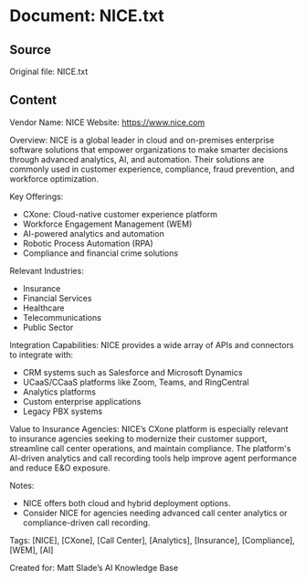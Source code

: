 # Document: NICE.txt

## Source
Original file: NICE.txt

## Content
Vendor Name: NICE
Website: https://www.nice.com

Overview:
NICE is a global leader in cloud and on-premises enterprise software solutions that empower organizations to make smarter decisions through advanced analytics, AI, and automation. Their solutions are commonly used in customer experience, compliance, fraud prevention, and workforce optimization.

Key Offerings:
- CXone: Cloud-native customer experience platform
- Workforce Engagement Management (WEM)
- AI-powered analytics and automation
- Robotic Process Automation (RPA)
- Compliance and financial crime solutions

Relevant Industries:
- Insurance
- Financial Services
- Healthcare
- Telecommunications
- Public Sector

Integration Capabilities:
NICE provides a wide array of APIs and connectors to integrate with:
- CRM systems such as Salesforce and Microsoft Dynamics
- UCaaS/CCaaS platforms like Zoom, Teams, and RingCentral
- Analytics platforms
- Custom enterprise applications
- Legacy PBX systems

Value to Insurance Agencies:
NICE’s CXone platform is especially relevant to insurance agencies seeking to modernize their customer support, streamline call center operations, and maintain compliance. The platform's AI-driven analytics and call recording tools help improve agent performance and reduce E&O exposure.

Notes:
- NICE offers both cloud and hybrid deployment options.
- Consider NICE for agencies needing advanced call center analytics or compliance-driven call recording.

Tags:
[NICE], [CXone], [Call Center], [Analytics], [Insurance], [Compliance], [WEM], [AI]

Created for: Matt Slade’s AI Knowledge Base